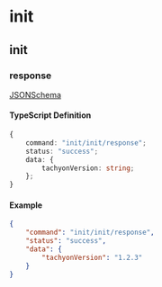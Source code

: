 # init

## init

### response

[JSONSchema](../dist/init/init/response.json)

#### TypeScript Definition
```ts
{
    command: "init/init/response";
    status: "success";
    data: {
        tachyonVersion: string;
    };
}

```
#### Example
```json
{
    "command": "init/init/response",
    "status": "success",
    "data": {
        "tachyonVersion": "1.2.3"
    }
}
```
